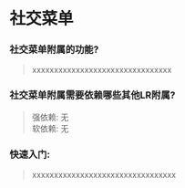 # 社交菜单

### 社交菜单附属的功能?

> xxxxxxxxxxxxxxxxxxxxxxxxxxxxxxxx


### 社交菜单附属需要依赖哪些其他LR附属?

> 强依赖: 无<br>软依赖: 无


### 快速入门:

>xxxxxxxxxxxxxxxxxxxxxxxxxxxxxxxxx
